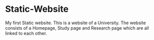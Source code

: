 # Static-Website
My first Static website.
This is a website of a University.
The website consists of a Homepage, Study page and Research page which are all linked to each other.
